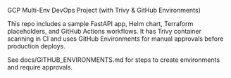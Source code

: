 
GCP Multi-Env DevOps Project (with Trivy & GitHub Environments)

This repo includes a sample FastAPI app, Helm chart, Terraform placeholders, and GitHub Actions workflows.
It has Trivy container scanning in CI and uses GitHub Environments for manual approvals before production deploys.

See docs/GITHUB_ENVIRONMENTS.md for steps to create environments and require approvals.
